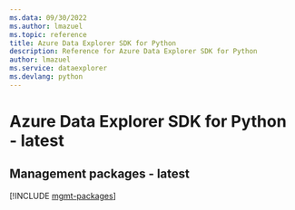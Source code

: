 ```yaml
---
ms.data: 09/30/2022
ms.author: lmazuel
ms.topic: reference
title: Azure Data Explorer SDK for Python
description: Reference for Azure Data Explorer SDK for Python
author: lmazuel
ms.service: dataexplorer
ms.devlang: python
---
```

# Azure Data Explorer SDK for Python - latest

## Management packages - latest
[!INCLUDE [mgmt-packages](data-explorer-mgmt-index.md)]